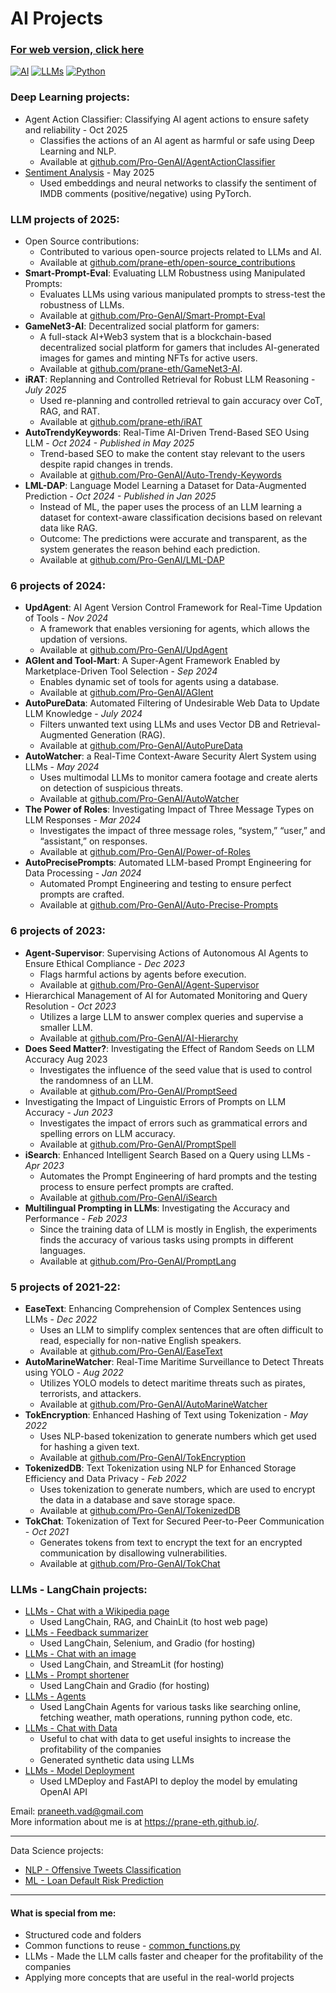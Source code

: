 # AI Projects

### [For web version, click here](https://prane-eth.github.io/AI-projects/)

[![AI](https://img.shields.io/badge/AI-C21B00?style=for-the-badge&logo=openaigym&logoColor=white)]()
[![LLMs](https://img.shields.io/badge/LLMs-1A535C?style=for-the-badge&logo=openai&logoColor=white)]()
[![Python](https://img.shields.io/badge/Python-3776AB?style=for-the-badge&logo=python&logoColor=ffdd54)](https://www.python.org/)


### Deep Learning projects:
- Agent Action Classifier: Classifying AI agent actions to ensure safety and reliability - Oct 2025
	- Classifies the actions of an AI agent as harmful or safe using Deep Learning and NLP.
	- Available at [github.com/Pro-GenAI/AgentActionClassifier](https://github.com/Pro-GenAI/AgentActionClassifier)
- [Sentiment Analysis](/projects/DL_Sentiment_analysis.ipynb) - May 2025
	- Used embeddings and neural networks to classify the sentiment of IMDB comments (positive/negative) using PyTorch.

### LLM projects of 2025:

- Open Source contributions:
	- Contributed to various open-source projects related to LLMs and AI.
	- Available at [github.com/prane-eth/open-source_contributions](https://github.com/prane-eth/open-source_contributions/blob/main/README.md)
- **Smart-Prompt-Eval**: Evaluating LLM Robustness using Manipulated Prompts:
	- Evaluates LLMs using various manipulated prompts to stress-test the robustness of LLMs.
	- Available at [github.com/Pro-GenAI/Smart-Prompt-Eval](https://github.com/Pro-GenAI/Smart-Prompt-Eval)
- **GameNet3-AI**: Decentralized social platform for gamers:
	- A full-stack AI+Web3 system that is a blockchain-based decentralized social platform for gamers that includes AI-generated images for games and minting NFTs for active users.
	- Available at [github.com/prane-eth/GameNet3-AI](https://github.com/prane-eth/GameNet3-AI).
- **iRAT**: Replanning and Controlled Retrieval for Robust LLM Reasoning - _July 2025_
	- Used re-planning and controlled retrieval to gain accuracy over CoT, RAG, and RAT.
	- Available at [github.com/prane-eth/iRAT](https://github.com/prane-eth/iRAT)
- **AutoTrendyKeywords**: Real-Time AI-Driven Trend-Based SEO Using LLM - _Oct 2024 - Published in May 2025_
	- Trend-based SEO to make the content stay relevant to the users despite rapid changes in trends.
	- Available at [github.com/Pro-GenAI/Auto-Trendy-Keywords](https://github.com/Pro-GenAI/Auto-Trendy-Keywords)
- **LML-DAP**: Language Model Learning a Dataset for Data-Augmented Prediction - _Oct 2024 - Published in Jan 2025_
	- Instead of ML, the paper uses the process of an LLM learning a dataset for context-aware classification decisions based on relevant data like RAG.
	- Outcome: The predictions were accurate and transparent, as the system generates the reason behind each prediction.
	- Available at [github.com/Pro-GenAI/LML-DAP](https://github.com/Pro-GenAI/LML-DAP)

### 6 projects of 2024:
- **UpdAgent**: AI Agent Version Control Framework for Real-Time Updation of Tools - _Nov 2024_
	- A framework that enables versioning for agents, which allows the updation of versions.
	- Available at [github.com/Pro-GenAI/UpdAgent](https://github.com/Pro-GenAI/UpdAgent)
- **AGIent and Tool-Mart**: A Super-Agent Framework Enabled by Marketplace-Driven Tool Selection - _Sep 2024_
	- Enables dynamic set of tools for agents using a database.
	- Available at [github.com/Pro-GenAI/AGIent](https://github.com/Pro-GenAI/AGIent)
- **AutoPureData**: Automated Filtering of Undesirable Web Data to Update LLM Knowledge - _July 2024_
	- Filters unwanted text using LLMs and uses Vector DB and Retrieval-Augmented Generation (RAG).
	- Available at [github.com/Pro-GenAI/AutoPureData](https://github.com/Pro-GenAI/AutoPureData)
- **AutoWatcher**: a Real-Time Context-Aware Security Alert System using LLMs - _May 2024_
	- Uses multimodal LLMs to monitor camera footage and create alerts on detection of suspicious threats.
	- Available at [github.com/Pro-GenAI/AutoWatcher](https://github.com/Pro-GenAI/AutoWatcher)
- **The Power of Roles**: Investigating Impact of Three Message Types on LLM Responses - _Mar 2024_
	- Investigates the impact of three message roles, “system,” “user,” and “assistant,” on responses.
	- Available at [github.com/Pro-GenAI/Power-of-Roles](https://github.com/Pro-GenAI/Power-of-Roles)
- **AutoPrecisePrompts**: Automated LLM-based Prompt Engineering for Data Processing - _Jan 2024_
	- Automated Prompt Engineering and testing to ensure perfect prompts are crafted.
	- Available at [github.com/Pro-GenAI/Auto-Precise-Prompts](https://github.com/Pro-GenAI/Auto-Precise-Prompts)

### 6 projects of 2023:
- **Agent-Supervisor**: Supervising Actions of Autonomous AI Agents to Ensure Ethical Compliance - _Dec 2023_
	- Flags harmful actions by agents before execution.
	- Available at [github.com/Pro-GenAI/Agent-Supervisor](https://github.com/Pro-GenAI/Agent-Supervisor)
- Hierarchical Management of AI for Automated Monitoring and Query Resolution - _Oct 2023_
	- Utilizes a large LLM to answer complex queries and supervise a smaller LLM.
	- Available at [github.com/Pro-GenAI/AI-Hierarchy](https://github.com/Pro-GenAI/AI-Hierarchy)
- **Does Seed Matter?**: Investigating the Effect of Random Seeds on LLM Accuracy Aug 2023
	- Investigates the influence of the seed value that is used to control the randomness of an LLM.
	- Available at [github.com/Pro-GenAI/PromptSeed](https://github.com/Pro-GenAI/PromptSeed)
- Investigating the Impact of Linguistic Errors of Prompts on LLM Accuracy - _Jun 2023_
	- Investigates the impact of errors such as grammatical errors and spelling errors on LLM accuracy.
	- Available at [github.com/Pro-GenAI/PromptSpell](https://github.com/Pro-GenAI/PromptSpell)
- **iSearch**: Enhanced Intelligent Search Based on a Query using LLMs - _Apr 2023_
	- Automates the Prompt Engineering of hard prompts and the testing process to ensure perfect prompts are crafted.
	- Available at [github.com/Pro-GenAI/iSearch](https://github.com/Pro-GenAI/iSearch)
- **Multilingual Prompting in LLMs**: Investigating the Accuracy and Performance - _Feb 2023_
	- Since the training data of LLM is mostly in English, the experiments finds the accuracy of various tasks using prompts in different languages.
	- Available at [github.com/Pro-GenAI/PromptLang](https://github.com/Pro-GenAI/PromptLang)

### 5 projects of 2021-22:
- **EaseText**: Enhancing Comprehension of Complex Sentences using LLMs - _Dec 2022_
	- Uses an LLM to simplify complex sentences that are often difficult to read, especially for non-native English speakers.
	- Available at [github.com/Pro-GenAI/EaseText](https://github.com/Pro-GenAI/EaseText)
- **AutoMarineWatcher**: Real-Time Maritime Surveillance to Detect Threats using YOLO - _Aug 2022_
	- Utilizes YOLO models to detect maritime threats such as pirates, terrorists, and attackers.
	- Available at [github.com/Pro-GenAI/AutoMarineWatcher](https://github.com/Pro-GenAI/AutoMarineWatcher)
- **TokEncryption**: Enhanced Hashing of Text using Tokenization - _May 2022_
	- Uses NLP-based tokenization to generate numbers which get used for hashing a given text.
	- Available at [github.com/Pro-GenAI/TokEncryption](https://github.com/Pro-GenAI/TokEncryption)
- **TokenizedDB**: Text Tokenization using NLP for Enhanced Storage Efficiency and Data Privacy - _Feb 2022_
	- Uses tokenization to generate numbers, which are used to encrypt the data in a database and save storage space.
	- Available at [github.com/Pro-GenAI/TokenizedDB](https://github.com/Pro-GenAI/TokenizedDB)
- **TokChat**: Tokenization of Text for Secured Peer-to-Peer Communication - _Oct 2021_
	- Generates tokens from text to encrypt the text for an encrypted communication by disallowing vulnerabilities.
	- Available at [github.com/Pro-GenAI/TokChat](https://github.com/Pro-GenAI/TokChat)

### LLMs - LangChain projects:
- [LLMs - Chat with a Wikipedia page](/projects/LLM_Chat_with_Wikipedia_page.ipynb)
	- Used LangChain, RAG, and ChainLit (to host web page)
- [LLMs - Feedback summarizer](/projects/LLM_Feedback_summarizer.ipynb)
	- Used LangChain, Selenium, and Gradio (for hosting)
- [LLMs - Chat with an image](/projects/LLM_Image_chat.py)
	- Used LangChain, and StreamLit (for hosting)
- [LLMs - Prompt shortener](/projects/LLM_Prompt_shortener.ipynb)
	- Used LangChain and Gradio (for hosting)
- [LLMs - Agents](/projects/LLM_Agents.ipynb)
	- Used LangChain Agents for various tasks like searching online, fetching weather, math operations, running python code, etc.
- [LLMs - Chat with Data](/projects/LLM_Chat_with_Data.ipynb)
	- Useful to chat with data to get useful insights to increase the profitability of the companies
	- Generated synthetic data using LLMs
- [LLMs - Model Deployment](/projects/LLM_Model_Deployment.ipynb)
	- Used LMDeploy and FastAPI to deploy the model by emulating OpenAI API
<!-- - [LLMs - Fine-tuning, RLHF, and RLAIF](/projects/LLM_Fine-tuning_RLHF.ipynb)
	- Used Fine-tuning, RLHF, RLAIF (Reinforcement Learning with AI Feedback), and Responsible AI -->

Email: praneeth.vad@gmail.com \
More information about me is at https://prane-eth.github.io/.

---

Data Science projects:
- [NLP - Offensive Tweets Classification](/projects/NLP_Offensive_Tweets_Classification.ipynb)
- [ML - Loan Default Risk Prediction](/projects/ML_Loan_default_risk.ipynb)
<!-- - [Deep Learning - House price prediction](/projects/DL_House_price_prediction.ipynb) -->
<!-- - [Content recommendation for OTT platforms](/projects/Content_recommendation.ipynb) -->

---

#### What is special from me:
- Structured code and folders
- Common functions to reuse - [common_functions.py](/projects/common_functions.py)
- LLMs - Made the LLM calls faster and cheaper for the profitability of the companies
- Applying more concepts that are useful in the real-world projects

<!--
Next:
- MLOps, LLMOps emulation
-->



